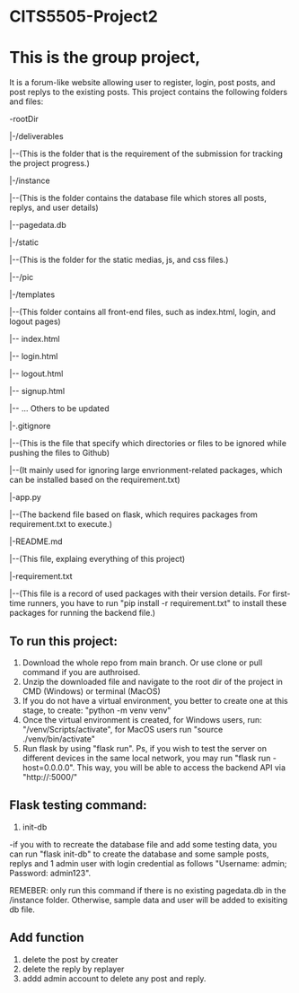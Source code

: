 # CITS5505-Project2

# This is the group project, 
It is a forum-like website allowing user to register, login, post posts, and post replys to the existing posts. 
This project contains the following folders and files:

-rootDir

|-/deliverables

|--(This is the folder that is the requirement of the submission for tracking the project progress.)

|-/instance

|--(This is the folder contains the database file which stores all posts, replys, and user details)

|--pagedata.db

|-/static

|--(This is the folder for the static medias, js, and css files.)

|--/pic

|-/templates

|--(This folder contains all front-end files, such as index.html, login, and logout pages)

|-- index.html

|-- login.html

|-- logout.html

|-- signup.html

|-- ... Others to be updated

|-.gitignore

|--(This is the file that specify which directories or files to be ignored while pushing the files to Github)

|--(It mainly used for ignoring large envrionment-related packages, which can be installed based on the requirement.txt)

|-app.py

|--(The backend file based on flask, which requires packages from requirement.txt to execute.)

|-README.md

|--(This file, explaing everything of this project)

|-requirement.txt

|--(This file is a record of used packages with their version details. For first-time runners, you have to run "pip install -r requirement.txt" to install these packages for running the backend file.)

## To run this project:
1. Download the whole repo from main branch. Or use clone or pull command if you are authroised.
2. Unzip the downloaded file and navigate to the root dir of the project in CMD (Windows) or terminal (MacOS)
3. If you do not have a virtual environment, you better to create one at this stage, to create:
    "python -m venv venv"
4. Once the virtual environment is created, for Windows users, run: "/venv/Scripts/activate", for MacOS users run "source ./venv/bin/activate"
5. Run flask by using "flask run". Ps, if you wish to test the server on different devices in the same local network, you may run "flask run -host=0.0.0.0". This way, you will be able to access the backend API via "http://<YOUR LAPTOP IP ADDRESS>:5000/<APIs>"

## Flask testing command:
1. init-db
    
-if you with to recreate the database file and add some testing data, you can run "flask init-db" to create the database and some sample posts, replys and 1 admin user with login credential as follows "Username: admin; Password: admin123". 

REMEBER: only run this command if there is no existing pagedata.db in the /instance folder. Otherwise, sample data and user will be added to exisiting db file.

## Add function
1. delete the post by creater
2. delete the reply by replayer
3. addd admin account to delete any post and reply.